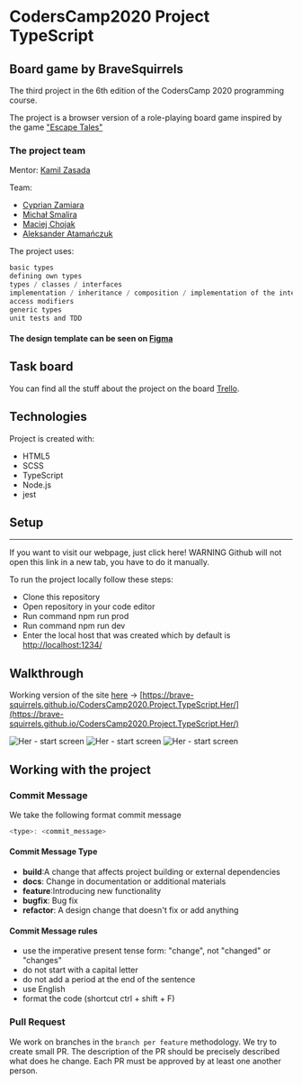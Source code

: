 # CodersCamp2020 Project TypeScript

## Board game by BraveSquirrels

The third project in the 6th edition of the CodersCamp 2020 programming course.

The project is a browser version of a role-playing board game inspired by the game ["Escape Tales"](https://lock.me/pl/polska/escape-tales)

### The project team

Mentor: [Kamil Zasada](https://github.com/kam237zasada)

Team:

- [Cyprian Zamiara](https://github.com/Veryyapeee)
- [Michał Smalira](https://github.com/mchojak97)
- [Maciej Chojak](https://github.com/MajStc)
- [Aleksander Atamańczuk](https://github.com/TenGosc007)

The project uses:

```c
basic types
defining own types
types / classes / interfaces
implementation / inheritance / composition / implementation of the interface
access modifiers
generic types
unit tests and TDD
```

#### The design template can be seen on [Figma](https://www.figma.com/file/rgcmVIjGFrVnsJw0RGkoFn/Projekt-TS?node-id=0%3A1)

## Task board

You can find all the stuff about the project on the board [Trello](https://trello.com/b/HzFTZcYy/project-3-typescript-her).

## Technologies

Project is created with:

- HTML5
- SCSS
- TypeScript
- Node.js
- jest

## Setup

---
If you want to visit our webpage, just click here! WARNING Github will not open this link in a new tab, you have to do it manually.

To run the project locally follow these steps:

- Clone this repository
- Open repository in your code editor
- Run command npm run prod
- Run command npm run dev
- Enter the local host that was created which by default is [http://localhost:1234/](http://localhost:1234/)

## Walkthrough

Working version of the site [here](https://brave-squirrels.github.io/CodersCamp2020.Project.TypeScript.Her/) -> [https://brave-squirrels.github.io/CodersCamp2020.Project.TypeScript.Her/](https://brave-squirrels.github.io/CodersCamp2020.Project.TypeScript.Her/)

![Her - start screen](https://github.com/Brave-squirrels/CodersCamp2020.Project.TypeScript.Her/blob/ending-feature/assets/screen-start.png)
![Her - start screen](https://github.com/Brave-squirrels/CodersCamp2020.Project.TypeScript.Her/blob/ending-feature/assets/screen-menu.png)
![Her - start screen](https://github.com/Brave-squirrels/CodersCamp2020.Project.TypeScript.Her/blob/ending-feature/assets/screen-game.jpg)

## Working with the project

### Commit Message

We take the following format commit message

```c
<type>: <commit_message>
```

#### Commit Message Type

- **build**:A change that affects project building or external dependencies
- **docs**: Change in documentation or additional materials
- **feature**:Introducing new functionality
- **bugfix**: Bug fix
- **refactor**: A design change that doesn't fix or add anything

#### Commit Message rules

- use the imperative present tense form: "change", not "changed" or "changes"
- do not start with a capital letter
- do not add a period at the end of the sentence
- use English
- format the code (shortcut ctrl + shift + F)

### Pull Request

We work on branches in the `branch per feature` methodology.
We try to create small PR. The description of the PR should be precisely described
what does he change. Each PR must be approved by at least one
another person.
